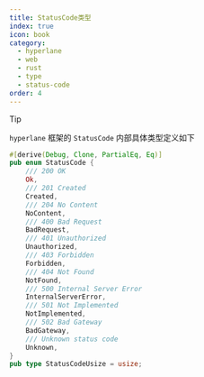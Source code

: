```yaml
---
title: StatusCode类型
index: true
icon: book
category:
  - hyperlane
  - web
  - rust
  - type
  - status-code
order: 4
---
```


<Share colorful />

> [!tip]
>
> `hyperlane` 框架的 `StatusCode` 内部具体类型定义如下

```rust
#[derive(Debug, Clone, PartialEq, Eq)]
pub enum StatusCode {
    /// 200 OK
    Ok,
    /// 201 Created
    Created,
    /// 204 No Content
    NoContent,
    /// 400 Bad Request
    BadRequest,
    /// 401 Unauthorized
    Unauthorized,
    /// 403 Forbidden
    Forbidden,
    /// 404 Not Found
    NotFound,
    /// 500 Internal Server Error
    InternalServerError,
    /// 501 Not Implemented
    NotImplemented,
    /// 502 Bad Gateway
    BadGateway,
    /// Unknown status code
    Unknown,
}
pub type StatusCodeUsize = usize;
```

<Bottom />
